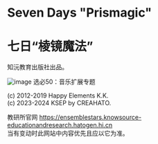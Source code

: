 # Seven Days "Prismagic"
# 七日“棱镜魔法”
知沅教育出版社出品。<br>

![image](https://github.com/user-attachments/assets/44dd8564-6636-459d-bca3-2c18afb726af)
选必50：音乐扩展专题

(c) 2012-2019 Happy Elements K.K.<br>
(c) 2023-2024 KSEP by CREAHATO.

教研所官网 https://ensemblestars.knowsource-educationandresearch.hatogen.hi.cn<br>
当有变动时此网站中内容优先且应以它为准。
